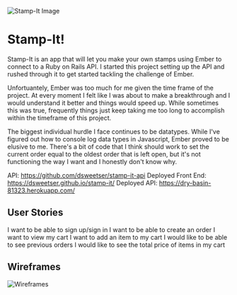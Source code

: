 ![Stamp-It Image](http://i.imgur.com/BoOUXrE.png)

# Stamp-It!

Stamp-It is an app that will let you make your own stamps using Ember to connect to a Ruby on Rails API.  I started this project setting up the API and rushed through it to get started tackling the challenge of Ember.

Unfortuantely, Ember was too much for me given the time frame of the project.  At every moment I felt like I was about to make a breakthrough and I would understand it better and things would speed up.  While sometimes this was true, frequently things just keep taking me too long to accomplish within the timeframe of this project.

The biggest individual hurdle I face continues to be datatypes.  While I've figured out how to console log data types in Javascript, Ember proved to be elusive to me.  There's a bit of code that I think should work to set the current order equal to the oldest order that is left open, but it's not functioning the way I want and I honestly don't know why.

API: https://github.com/dsweetser/stamp-it-api
Deployed Front End: https://dsweetser.github.io/stamp-it/
Deployed API: https://dry-basin-81323.herokuapp.com/

## User Stories
I want to be able to sign up/sign in
I want to be able to create an order
I want to view my cart
I want to add an item to my cart
I would like to be able to see previous orders
I would like to see the total price of items in my cart

## Wireframes
![Wireframes](http://i.imgur.com/CpsVLnm.jpg)
